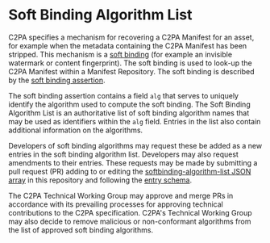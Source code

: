 # Soft Binding Algorithm List

C2PA specifies a mechanism for recovering a C2PA Manifest for an asset, for example when the metadata containing the C2PA Manifest has been stripped.  This mechanism is a [soft binding](https://c2pa.org/specifications/specifications/2.0/specs/C2PA_Specification.html#_soft_binding) (for example an invisible watermark or content fingerprint).  The soft binding is used to look-up the C2PA Manifest within a Manifest Repository.  The soft binding is described by the [soft binding assertion](https://c2pa.org/specifications/specifications/2.0/specs/C2PA_Specification.html#_soft_bindings).

The soft binding assertion contains a field `alg` that serves to uniquely identify the algorithm used to compute the soft binding. The Soft Binding Algorithm List is an authoritative list of soft binding algorithm names that may be used as identifiers within the `alg` field. Entries in the list also contain additional information on the algorithms.

Developers of soft binding algorithms may request these be added as a new entries in the soft binding algorithm list. Developers may also request amendments to their entries. These requests may be made by submitting a pull request (PR) adding to or editing the [softbinding-algorithm-list JSON array](softbinding-algorithm-list.json) in this repository and following the [entry schema](softbinding-algorithm-entry-schema.json).

The C2PA Technical Working Group may approve and merge PRs in accordance with its prevailing processes for approving technical contributions to the C2PA specification. C2PA's Technical Working Group may also decide to remove malicious or non-conformant algorithms from the list of approved soft binding algorithms.
